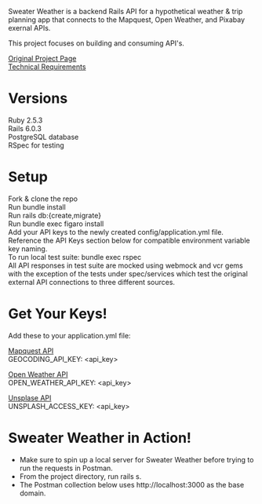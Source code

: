 Sweater Weather is a backend Rails API for a hypothetical weather & trip planning app that connects to the Mapquest, Open Weather, and Pixabay exernal APIs.

This project focuses on building and consuming API's.

[Original Project Page](https://backend.turing.io/module3/projects/sweater_weather/)<br>
[Technical Requirements](https://backend.turing.io/module3/projects/sweater_weather/requirements)

# Versions<br>
Ruby 2.5.3<br>
Rails 6.0.3<br>
PostgreSQL database<br>
RSpec for testing<br>

# Setup<br>
Fork & clone the repo<br>
Run bundle install<br>
Run rails db:{create,migrate}<br>
Run bundle exec figaro install<br>
Add your API keys to the newly created config/application.yml file. Reference the API Keys section below for compatible environment variable key naming.<br>
To run local test suite: bundle exec rspec<br>
All API responses in test suite are mocked using webmock and vcr gems with the exception of the tests under spec/services which test the original external API connections to three different sources.<br>

# Get Your Keys!<br>
Add these to your application.yml file:<br>

[Mapquest API](https://developer.mapquest.com/documentation/geocoding-api/)<br>
GEOCODING_API_KEY: <api_key><br>

[Open Weather API](https://openweathermap.org/api/one-call-api)<br>
OPEN_WEATHER_API_KEY: <api_key><br>

[Unsplase API](https://unsplash.com/developers)<br>
UNSPLASH_ACCESS_KEY: <api_key><br>

# Sweater Weather in Action!
- Make sure to spin up a local server for Sweater Weather before trying to run the requests in Postman.
- From the project directory, run rails s.
- The Postman collection below uses http://localhost:3000 as the base domain.
